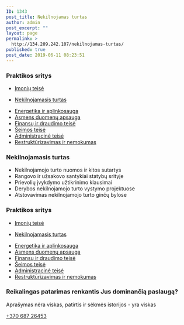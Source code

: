 ```yaml
---
ID: 1343
post_title: Nekilnojamas turtas
author: admin
post_excerpt: ""
layout: page
permalink: >
  http://134.209.242.107/nekilnojamas-turtas/
published: true
post_date: 2019-06-11 08:23:51
---
```

<h3>Praktikos sritys​</h3>		
					<ul>
							<li >
					<a href="/imoniu-teise/">					Įmonių teisė
											</a>
									</li>
						</ul>
					<ul>
							<li >
					<a href="/nekilnojamas-turtas/">					Nekilnojamasis turtas
											</a>
									</li>
						</ul>
					<ul>
							<li >
					<a href="/energetika-ir-aplinkosauga/">					Energetika ir aplinkosauga
											</a>
									</li>
								<li >
					<a href="/asmens-duomenu-apsauga/">					Asmens duomenų apsauga
											</a>
									</li>
								<li >
					<a href="http://134.209.242.107/finansu-ir-draudimo-teise/">					Finansų ir draudimo teisė
											</a>
									</li>
								<li >
					<a href="/seimos-teise/">					Šeimos teisė
											</a>
									</li>
								<li >
					<a href="/administracine-teise/">					Administracinė teisė
											</a>
									</li>
								<li >
					<a href="/restrukturizavimas-ir-nemokumas/">					Restruktūrizavimas ir nemokumas
											</a>
									</li>
						</ul>
			<h3>Nekilnojamasis turtas</h3>		
					<ul>
							<li >
										Nekilnojamojo turto nuomos ir kitos sutartys
									</li>
								<li >
										Rangovo ir užsakovo santykiai statybų srityje
									</li>
								<li >
										Prievolių įvykdymo užtikrinimo klausimai
									</li>
								<li >
										Derybos nekilnojamojo turto vystymo projektuose
									</li>
								<li >
										Atstovavimas nekilnojamojo turto ginčų bylose
									</li>
						</ul>
			<h3>Praktikos sritys​</h3>		
					<ul>
							<li >
					<a href="/imoniu-teise/">					Įmonių teisė
											</a>
									</li>
						</ul>
					<ul>
							<li >
					<a href="/nekilnojamas-turtas/">					Nekilnojamasis turtas
											</a>
									</li>
						</ul>
					<ul>
							<li >
					<a href="/energetika-ir-aplinkosauga/">					Energetika ir aplinkosauga
											</a>
									</li>
								<li >
					<a href="/asmens-duomenu-apsauga/">					Asmens duomenų apsauga
											</a>
									</li>
								<li >
					<a href="http://134.209.242.107/finansu-ir-draudimo-teise/">					Finansų ir draudimo teisė
											</a>
									</li>
								<li >
					<a href="/seimos-teise/">					Šeimos teisė
											</a>
									</li>
								<li >
					<a href="/administracine-teise/">					Administracinė teisė
											</a>
									</li>
								<li >
					<a href="/restrukturizavimas-ir-nemokumas/">					Restruktūrizavimas ir nemokumas
											</a>
									</li>
						</ul>
			<h3>Reikalingas patarimas renkantis Jus dominančią paslaugą?</h3>		
			<p>Aprašymas nėra viskas, patirtis ir sėkmės istorijos - yra viskas</p>		
			<a href="tel:+370 687 26453​" role="button">
						+370 687 26453
					</a>